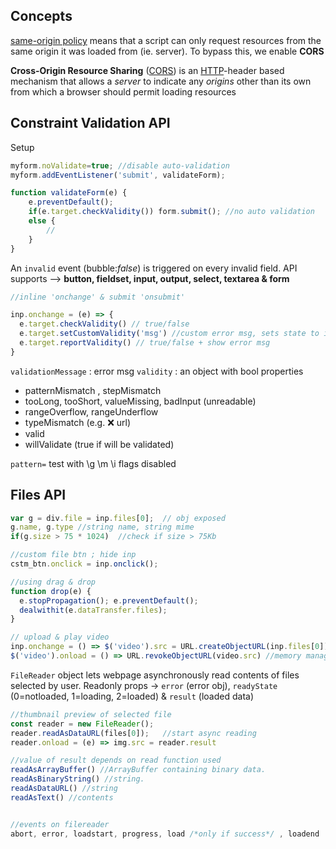 
## Concepts

[same-origin policy](https://developer.mozilla.org/en-US/docs/Web/Security/Same-origin_policy) means that a script can only request resources from the same origin it was loaded from (ie. server). To bypass this, we enable **CORS** 

**Cross-Origin Resource Sharing** ([CORS](https://developer.mozilla.org/en-US/docs/Glossary/CORS)) is an [HTTP](https://developer.mozilla.org/en-US/docs/Glossary/HTTP)-header based mechanism that allows a *server* to indicate any *origins* other than its own from which a browser should permit loading resources

## Constraint Validation API

Setup
```jsx
myform.noValidate=true; //disable auto-validation
myform.addEventListener('submit', validateForm);

function validateForm(e) {
	e.preventDefault();
	if(e.target.checkValidity()) form.submit(); //no auto validation
	else {
		//
	}
}
```

An `invalid` event (bubble:*false*) is triggered on every invalid field. API supports --> **button, fieldset, input, output, select, textarea & form**

```js
//inline 'onchange' & submit 'onsubmit'

inp.onchange = (e) => {
  e.target.checkValidity() // true/false
  e.target.setCustomValidity('msg') //custom error msg, sets state to invalid
  e.target.reportValidity() // true/false + show error msg
}
```

`validationMessage` : error msg
`validity` : an object with bool properties
  - patternMismatch , stepMismatch
  - tooLong, tooShort, valueMissing, badInput (unreadable)
  - rangeOverflow, rangeUnderflow
  - typeMismatch (e.g. ❌ url)
  - valid 
  - willValidate (true if will be validated)

`pattern=` test with \g \m \i flags disabled


## Files API 


```js
var g = div.file = inp.files[0];  // obj exposed
g.name, g.type //string name, string mime
if(g.size > 75 * 1024)  //check if size > 75Kb

//custom file btn ; hide inp
cstm_btn.onclick = inp.onclick();

//using drag & drop
function drop(e) {
  e.stopPropagation(); e.preventDefault();
  dealwithit(e.dataTransfer.files);
}

// upload & play video
inp.onchange = () => $('video').src = URL.createObjectURL(inp.files[0])
$('video').onload = () => URL.revokeObjectURL(video.src) //memory management

```

`FileReader` object lets webpage asynchronously read contents of files selected by user. Readonly props -> `error` (error obj), `readyState` (0=notloaded, 1=loading, 2=loaded) & `result` (loaded data)

```js
//thumbnail preview of selected file
const reader = new FileReader();
reader.readAsDataURL(files[0]);   //start async reading
reader.onload = (e) => img.src = reader.result

//value of result depends on read function used
readAsArrayBuffer()	//ArrayBuffer containing binary data.
readAsBinaryString() //string.
readAsDataURL()	//string 
readAsText() //contents


//events on filereader
abort, error, loadstart, progress, load /*only if success*/ , loadend
```

